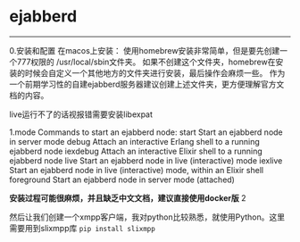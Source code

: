 # ejabberd
------------
0.安装和配置
在macos上安装：
使用homebrew安装非常简单，但是要先创建一个777权限的
/usr/local/sbin文件夹。
如果不创建这个文件夹，homebrew在安装的时候会自定义一个其他地方的文件夹进行安装，最后操作会麻烦一些。
作为一个前期学习性的自建ejabberd服务器建议创建上述文件夹，更方便理解官方文档的内容。

live运行不了的话视报错需要安装libexpat

1.mode
Commands to start an ejabberd node:
  start      Start an ejabberd node in server mode
  debug      Attach an interactive Erlang shell to a running ejabberd node
  iexdebug   Attach an interactive Elixir shell to a running ejabberd node
  live       Start an ejabberd node in live (interactive) mode
  iexlive    Start an ejabberd node in live (interactive) mode, within an Elixir shell
  foreground Start an ejabberd node in server mode (attached)
  
**安装过程可能很麻烦，并且缺乏中文文档，建议直接使用docker版**
2

然后让我们创建一个xmpp客户端，我对python比较熟悉，就使用Python。这里需要用到slixmpp库
`pip install slixmpp`

